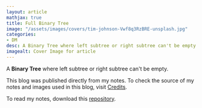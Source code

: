 ```yaml
---
layout: article
mathjax: true
title: Full Binary Tree
image: "/assets/images/covers/tim-johnson-Vwf8q3RzBRE-unsplash.jpg"
categories:
- DM
desc: A Binary Tree where left subtree or right subtree can't be empty. 
imagealt: Cover Image for article
---
```


A <b>Binary Tree</b> where left subtree or right subtree can't be empty.

This blog was published directly from my notes.
To check the source of my notes and images used in this blog, visit <a href="/credits.html" target="_blank">Credits</a>.

To read my notes, download this <a href="https://github.com/bovem/CS" target="blank">repository</a>.